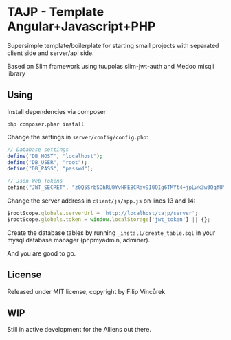 # TAJP - Template Angular+Javascript+PHP

Supersimple template/boilerplate for starting small projects with separated client side and server/api side.

Based on Slim framework using tuupolas slim-jwt-auth and Medoo misqli library

## Using
Install dependencies via composer
```shell
php composer.phar install
```

Change the settings in ```server/config/config.php```:
```php
// Database settings
define("DB_HOST", "localhost");
define("DB_USER", "root");
define("DB_PASS", "passwd");

// Json Web Tokens
cefine("JWT_SECRET", "z0Q5SrbSOhRU0YvHFE8CRav9I0OIg6TMYt4+jpLwk3w3QqfUMVYQ3C2ntOKV82A6YWo1vrhm3ZcaDzjcVYsBAw==");
```
Change the server address in ```client/js/app.js``` on lines 13 and 14:
```javascript
$rootScope.globals.serverUrl = 'http://localhost/tajp/server';
$rootScope.globals.token = window.localStorage['jwt_token'] || {};
```

Create the database tables by running ```_install/create_table.sql``` in your mysql database manager (phpmyadmin, adminer).

And you are good to go.

## License
Released under MIT license, copyright by Filip Vincůrek

## WIP
Still in active development for the Alliens out there.